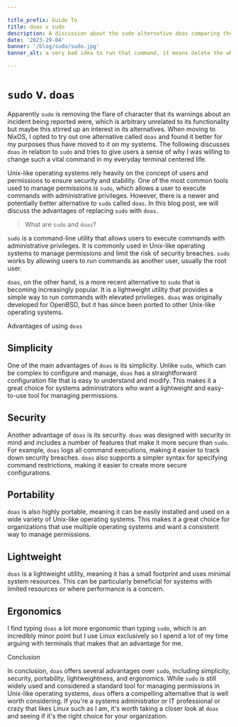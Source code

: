 ```yaml
---

title_prefix: Guide To
title: doas v sudo
description: A discussion about the sudo alternative doas comparing the two and why I switched to doas.
date: '2023-29-04'
banner: '/blog/sudo/sudo.jpg'
banner_alt: a very bad idea to run that command, it means delete the whole file tree of the system and is a commonly discussed novice mistake we all make at some point using Linux.

---
```


# `sudo` v. `doas`

Apparently `sudo` is removing the flare of character that its warnings about an incident being reported were, which is arbitrary unrelated to its functionality but maybe this stirred up an interest in its alternatives. When moving to NixOS, I opted to try out one alternative called `doas` and found it better for my purposes thus have moved to it on my systems. The following discusses `doas` in relation to `sudo` and tries to give users a sense of why I was willing to change such a vital command in my everyday terminal centered life.

Unix-like operating systems rely heavily on the concept of users and permissions to ensure security and stability. One of the most common tools used to manage permissions is `sudo`, which allows a user to execute commands with administrative privileges. However, there is a newer and potentially better alternative to `sudo` called `doas`. In this blog post, we will discuss the advantages of replacing `sudo` with `doas`.

> What are `sudo` and `doas`?

`sudo` is a command-line utility that allows users to execute commands with administrative privileges. It is commonly used in Unix-like operating systems to manage permissions and limit the risk of security breaches. `sudo` works by allowing users to run commands as another user, usually the root user.

`doas`, on the other hand, is a more recent alternative to `sudo` that is becoming increasingly popular. It is a lightweight utility that provides a simple way to run commands with elevated privileges. `doas` was originally developed for OpenBSD, but it has since been ported to other Unix-like operating systems.

Advantages of using `doas`

## Simplicity

One of the main advantages of `doas` is its simplicity. Unlike `sudo`, which can be complex to configure and manage, `doas` has a straightforward configuration file that is easy to understand and modify. This makes it a great choice for systems administrators who want a lightweight and easy-to-use tool for managing permissions.

## Security

Another advantage of `doas` is its security. `doas` was designed with security in mind and includes a number of features that make it more secure than `sudo`. For example, `doas` logs all command executions, making it easier to track down security breaches. `doas` also supports a simpler syntax for specifying command restrictions, making it easier to create more secure configurations.

## Portability

`doas` is also highly portable, meaning it can be easily installed and used on a wide variety of Unix-like operating systems. This makes it a great choice for organizations that use multiple operating systems and want a consistent way to manage permissions.

## Lightweight

`doas` is a lightweight utility, meaning it has a small footprint and uses minimal system resources. This can be particularly beneficial for systems with limited resources or where performance is a concern.

## Ergonomics

I find typing `doas` a lot more ergonomic than typing `sudo`, which is an incredibly minor point but I use Linux exclusively so I spend a lot of my time arguing with terminals that makes that an advantage for me.

Conclusion

In conclusion, `doas` offers several advantages over `sudo`, including simplicity, security, portability, lightweightness, and ergonomics. While `sudo` is still widely used and considered a standard tool for managing permissions in Unix-like operating systems, `doas` offers a compelling alternative that is well worth considering. If you're a systems administrator or IT professional or crazy that likes Linux such as I am, it's worth taking a closer look at `doas` and seeing if it's the right choice for your organization.

